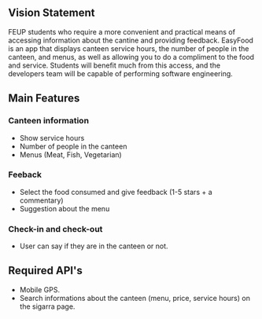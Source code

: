 ## Vision Statement
FEUP students who require a more convenient and practical means of accessing information about the cantine and providing feedback.
EasyFood is an app that displays canteen service hours, the number of people in the canteen, and menus, as well as allowing you to do a compliment to the food and service.
Students will benefit much from this access, and the developers team will be capable of performing software engineering.

## Main Features
### Canteen information 
- Show service hours
- Number of people in the canteen
- Menus (Meat, Fish, Vegetarian) 

### Feeback
- Select the food consumed and give feedback (1-5 stars + a commentary)
- Suggestion about the menu

### Check-in and check-out
- User can say if they are in the canteen or not.

## Required API's
- Mobile GPS.
- Search informations about the canteen (menu, price, service hours) on the sigarra page.
